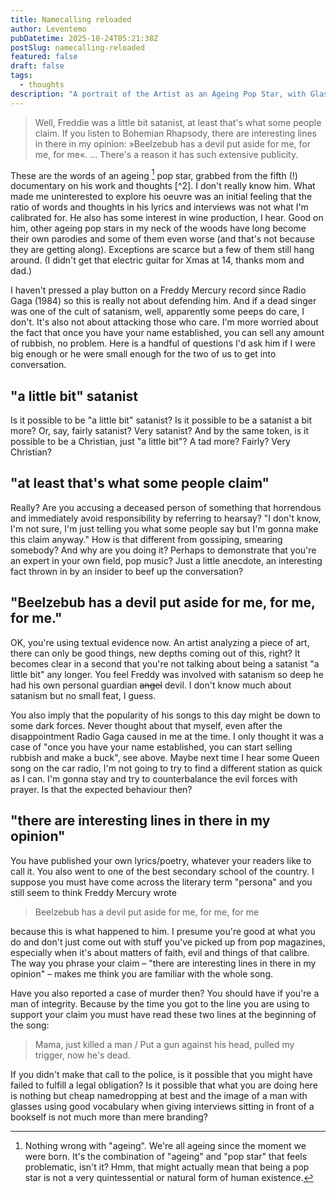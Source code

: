 ```yaml
---
title: Namecalling reloaded
author: Leventemo
pubDatetime: 2025-10-24T05:21:38Z
postSlug: namecalling-reloaded
featured: false
draft: false
tags:
  - thoughts
description: "A portrait of the Artist as an Ageing Pop Star, with Glasses, Sitting on a Sofa, with a Bookshelf in the Background."
---
```


>Well, Freddie was a little bit satanist, at least that's what some people claim. If you listen to Bohemian Rhapsody, there are interesting lines in there in my opinion: »Beelzebub has a devil put aside for me, for me, for me«. ... There's a reason it has such extensive publicity.

These are the words of an ageing [^1] pop star, grabbed from the fifth (!) documentary on his work and thoughts [^2]. I don't really know him. What made me uninterested to explore his oeuvre was an initial feeling that the ratio of words and thoughts in his lyrics and interviews was not what I'm calibrated for. He also has some interest in wine production, I hear. Good on him, other ageing pop stars in my neck of the woods have long become their own parodies and some of them even worse (and that's not because they are getting along). Exceptions are scarce but a few of them still hang around. (I didn't get that electric guitar for Xmas at 14, thanks mom and dad.)

I haven't pressed a play button on a Freddy Mercury record since Radio Gaga (1984) so this is really not about defending him. And if a dead singer was one of the cult of satanism, well, apparently some peeps do care, I don't. It's also not about attacking those who care. I'm more worried about the fact that once you have your name established, you can sell any amount of rubbish, no problem. Here is a handful of questions I'd ask him if I were big enough or he were small enough for the two of us to get into conversation.

## "a little bit" satanist

Is it possible to be "a little bit" satanist? Is it possible to be a satanist a bit more? Or, say, fairly satanist? Very satanist? And by the same token, is it possible to be a Christian, just "a little bit"? A tad more? Fairly? Very Christian?

## "at least that's what some people claim"

Really? Are you accusing a deceased person of something that horrendous and immediately avoid responsibility by referring to hearsay? "I don't know, I'm not sure, I'm just telling you what some people say but I'm gonna make this claim anyway." How is that different from gossiping, smearing somebody? And why are you doing it? Perhaps to demonstrate that you're an expert in your own field, pop music? Just a little anecdote, an interesting fact thrown in by an insider to beef up the conversation?

## "Beelzebub has a devil put aside for me, for me, for me."

OK, you're using textual evidence now. An artist analyzing a piece of art, there can only be good things, new depths coming out of this, right? It becomes clear in a second that you're not talking about being a satanist "a little bit" any longer. You feel Freddy was involved with satanism so deep he had his own personal guardian ~~angel~~ devil. I don't know much about satanism but no small feat, I guess.

You also imply that the popularity of his songs to this day might be down to some dark forces. Never thought about that myself, even after the disappointment Radio Gaga caused in me at the time. I only thought it was a case of "once you have your name established, you can start selling rubbish and make a buck", see above. Maybe next time I hear some Queen song on the car radio, I'm not going to try to find a different station as quick as I can. I'm gonna stay and try to counterbalance the evil forces with prayer. Is that the expected behaviour then?

## "there are interesting lines in there in my opinion"

You have published your own lyrics/poetry, whatever your readers like to call it. You also went to one of the best secondary school of the country. I suppose you must have come across the literary term "persona" and you still seem to think Freddy Mercury wrote

>Beelzebub has a devil put aside for me, for me, for me

because this is what happened to him. I presume you're good at what you do and don't just come out with stuff you've picked up from pop magazines, especially when it's about matters of faith, evil and things of that calibre. The way you phrase your claim – "there are interesting lines in there in my opinion" – makes me think you are familiar with the whole song.

Have you also reported a case of murder then? You should have if you're a man of integrity. Because by the time you got to the line you are using to support your claim you must have read these two lines at the beginning of the song:

>Mama, just killed a man / Put a gun against his head, pulled my trigger, now he's dead.

If you didn't make that call to the police, is it possible that you might have failed to fulfill a legal obligation? Is it possible that what you are doing here is nothing but cheap namedropping at best and the image of a man with glasses using good vocabulary when giving interviews sitting in front of a bookself is not much more than mere branding?

[^1]: Nothing wrong with "ageing". We're all ageing since the moment we were born. It's the combination of "ageing" and "pop star" that feels problematic, isn't it? Hmm, that might actually mean that being a pop star is not a very quintessential or natural form of human existence.
